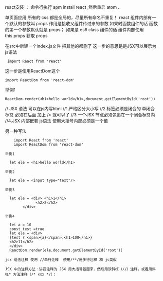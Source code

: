 react安装 ： 命令行执行 apm install react ,然后重启 atom .

单页面应用
所有的 css 都是全局的，尽量所有命名不重复！
react 组件内部有一个默认的参数叫 props 作用是接收父组件传过来的参数
如果时函数组件的话 函数的第一个参数默认就是 props；
如果是 es6 class 组件的话 组件内部使用 this.props 获取 props


 在src中新建一个index.js文件 把其他的都删了
 这一步的意思是是JSX可以展示为js语法
```
 import React from 'react'
```
 这一步是使用ReactDom这个
 ```
 import ReactDom from 'react-dom'
 ```

举例1
 ```
ReactDom.render(<h1>hello world</h1>,document.getElementById('root'))
```

 // JSX 语法  可以在js内写html
 //1.严格区分大小写
 //2.标签必须是闭合的 单闭合标签 必须在后面 加上 /> 就可以了
 //3.一个JSX 节点必须包裹在一个闭合标签内
 //4.JSX 内部嵌套 js语法 使用大括号内部必须是一个值

另一种写法
```
	import React from 'react'
	import ReactDom from 'react-dom'
```
	举例1
  ```
	let ele = <h1>hello world</h1>
  ```
	举例2
  ```
	let ele = <input type="text"/>
  ```
	举例3
  ```
	let ele = <div> <h1>1</h1>
		        <h2>2</h2>
		  </div>
  ```
	举例4
  ```
	let a = 10
	const test =true
	let ele = <div>
	{test ? <span>{a}</span>:<h1>100</h1>}
	<h2>11</h2>
	</div>
	ReactDom.render(ele,document.getElementById('root'))
  ```

```
jsx 语法注释 使用 //单行注释  使用/**/是多行注释 和 js类似

JSX 中的注释方法：讲要注释的 JSX 用大括号包起来，然后用双斜杠（//）注释，或者用斜杠* 方法注释（/* xxx */）；
```

